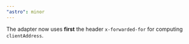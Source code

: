 ```yaml
---
"astro": minor
---
```


The adapter now uses **first** the header `x-forwarded-for` for computing `clientAddress`.

